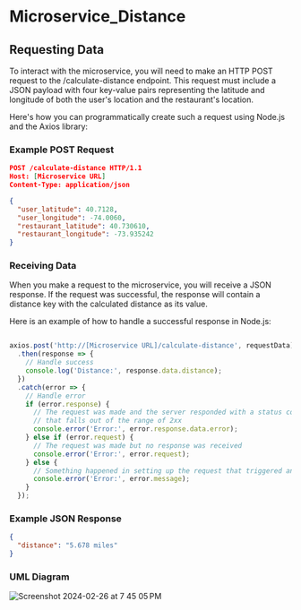 # Microservice_Distance

## Requesting Data

To interact with the microservice, you will need to make an HTTP POST request to the /calculate-distance endpoint. This request must include a JSON payload with four key-value pairs representing the latitude and longitude of both the user's location and the restaurant's location.

Here's how you can programmatically create such a request using Node.js and the Axios library:

### Example POST Request

```json
POST /calculate-distance HTTP/1.1
Host: [Microservice URL]
Content-Type: application/json

{
  "user_latitude": 40.7128,
  "user_longitude": -74.0060,
  "restaurant_latitude": 40.730610,
  "restaurant_longitude": -73.935242
}

```

### Receiving Data

When you make a request to the microservice, you will receive a JSON response. If the request was successful, the response will contain a distance key with the calculated distance as its value.

Here is an example of how to handle a successful response in Node.js:

```javascript

axios.post('http://[Microservice URL]/calculate-distance', requestData)
  .then(response => {
    // Handle success
    console.log('Distance:', response.data.distance);
  })
  .catch(error => {
    // Handle error
    if (error.response) {
      // The request was made and the server responded with a status code
      // that falls out of the range of 2xx
      console.error('Error:', error.response.data.error);
    } else if (error.request) {
      // The request was made but no response was received
      console.error('Error:', error.request);
    } else {
      // Something happened in setting up the request that triggered an Error
      console.error('Error:', error.message);
    }
  });

```

### Example JSON Response

```json
{
  "distance": "5.678 miles"
}
```

### UML Diagram 
![Screenshot 2024-02-26 at 7 45 05 PM](https://github.com/malikhum/Microservice_Distance/assets/126134957/dd68334b-2a3c-4d50-9254-0796b6bc08b0)


